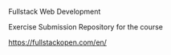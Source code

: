 Fullstack Web Development

Exercise Submission Repository for the course 

https://fullstackopen.com/en/
